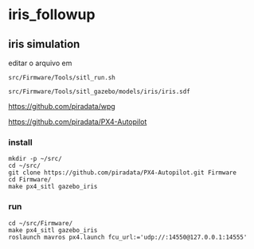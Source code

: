 # iris_followup

## iris simulation

editar o arquivo em 

```
src/Firmware/Tools/sitl_run.sh

src/Firmware/Tools/sitl_gazebo/models/iris/iris.sdf
```

https://github.com/piradata/wpg

https://github.com/piradata/PX4-Autopilot


### install

```
mkdir -p ~/src/
cd ~/src/
git clone https://github.com/piradata/PX4-Autopilot.git Firmware
cd Firmware/
make px4_sitl gazebo_iris
```

### run
```
cd ~/src/Firmware/
make px4_sitl gazebo_iris
roslaunch mavros px4.launch fcu_url:='udp://:14550@127.0.0.1:14555'
```
